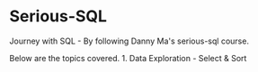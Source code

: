 # Serious-SQL
<p>Journey with SQL - By following Danny Ma's serious-sql course.</p>
Below are the topics covered.
1. Data Exploration
      - Select & Sort


